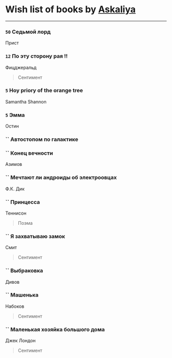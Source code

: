 # Wish list of books by [Askaliya](http://vk.com/id326783541)
---

### `50` Седьмой лорд
Прист

### `12` По эту сторону рая !!
Фицджеральд
> Сентимент

### `5` Ноу priory of the orange tree
Samantha Shannon

### `5` Эмма
Остин

### `` Автостопом по галактике

### `` Конец вечности
Азимов

### `` Мечтают ли андроиды об электроовцах
Ф.К. Дик

### `` Принцесса
Теннисон
> Поэма

### `` Я захватываю замок
Смит
> Сентимент

### `` Выбраковка
Дивов

### `` Машенька
Набоков
> Сентимент

### `` Маленькая хозяйка большого дома
Джек Лондон
> Сентимент

